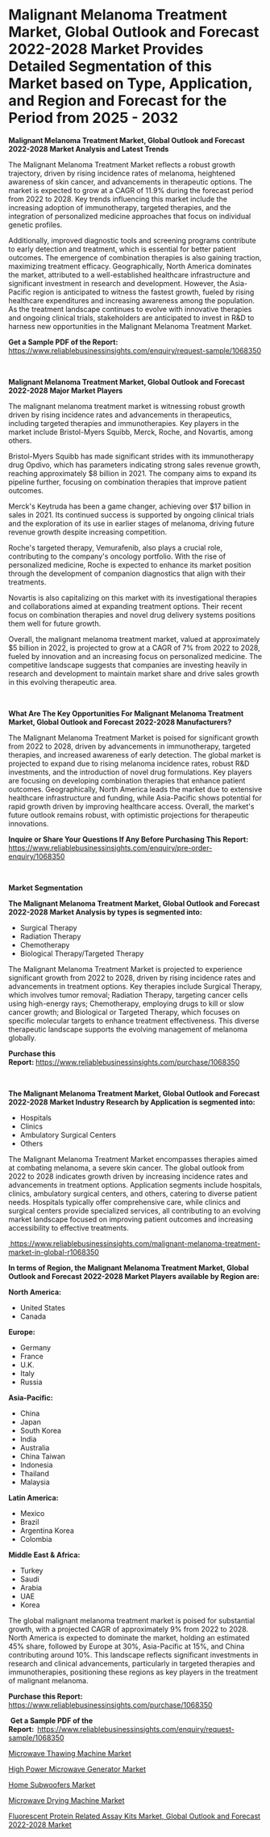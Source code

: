 <p><h1>Malignant Melanoma Treatment Market, Global Outlook and Forecast 2022-2028 Market Provides Detailed Segmentation of this Market based on Type, Application, and Region and Forecast for the Period from 2025 - 2032</h1></p><p><strong>Malignant Melanoma Treatment Market, Global Outlook and Forecast 2022-2028 Market Analysis and Latest Trends</strong></p>
<p><p>The Malignant Melanoma Treatment Market reflects a robust growth trajectory, driven by rising incidence rates of melanoma, heightened awareness of skin cancer, and advancements in therapeutic options. The market is expected to grow at a CAGR of 11.9% during the forecast period from 2022 to 2028. Key trends influencing this market include the increasing adoption of immunotherapy, targeted therapies, and the integration of personalized medicine approaches that focus on individual genetic profiles.</p><p>Additionally, improved diagnostic tools and screening programs contribute to early detection and treatment, which is essential for better patient outcomes. The emergence of combination therapies is also gaining traction, maximizing treatment efficacy. Geographically, North America dominates the market, attributed to a well-established healthcare infrastructure and significant investment in research and development. However, the Asia-Pacific region is anticipated to witness the fastest growth, fueled by rising healthcare expenditures and increasing awareness among the population. As the treatment landscape continues to evolve with innovative therapies and ongoing clinical trials, stakeholders are anticipated to invest in R&D to harness new opportunities in the Malignant Melanoma Treatment Market.</p></p>
<p><strong>Get a Sample PDF of the Report:&nbsp;</strong> <a href="https://www.reliablebusinessinsights.com/enquiry/request-sample/1068350?utm_campaign=3571&utm_medium=2&utm_source=Github&utm_content=ia&utm_term=21032025&utm_id=malignant-melanoma-treatment-market-global-outlook-and-forecast-2022-2028">https://www.reliablebusinessinsights.com/enquiry/request-sample/1068350</a></p>
<p>&nbsp;</p>
<p><strong>Malignant Melanoma Treatment Market, Global Outlook and Forecast 2022-2028 Major Market Players</strong></p>
<p><p>The malignant melanoma treatment market is witnessing robust growth driven by rising incidence rates and advancements in therapeutics, including targeted therapies and immunotherapies. Key players in the market include Bristol-Myers Squibb, Merck, Roche, and Novartis, among others.</p><p>Bristol-Myers Squibb has made significant strides with its immunotherapy drug Opdivo, which has parameters indicating strong sales revenue growth, reaching approximately $8 billion in 2021. The company aims to expand its pipeline further, focusing on combination therapies that improve patient outcomes.</p><p>Merck's Keytruda has been a game changer, achieving over $17 billion in sales in 2021. Its continued success is supported by ongoing clinical trials and the exploration of its use in earlier stages of melanoma, driving future revenue growth despite increasing competition.</p><p>Roche's targeted therapy, Vemurafenib, also plays a crucial role, contributing to the company's oncology portfolio. With the rise of personalized medicine, Roche is expected to enhance its market position through the development of companion diagnostics that align with their treatments.</p><p>Novartis is also capitalizing on this market with its investigational therapies and collaborations aimed at expanding treatment options. Their recent focus on combination therapies and novel drug delivery systems positions them well for future growth.</p><p>Overall, the malignant melanoma treatment market, valued at approximately $5 billion in 2022, is projected to grow at a CAGR of 7% from 2022 to 2028, fueled by innovation and an increasing focus on personalized medicine. The competitive landscape suggests that companies are investing heavily in research and development to maintain market share and drive sales growth in this evolving therapeutic area.</p></p>
<p>&nbsp;</p>
<p><strong>What Are The Key Opportunities For Malignant Melanoma Treatment Market, Global Outlook and Forecast 2022-2028 Manufacturers?</strong></p>
<p><p>The Malignant Melanoma Treatment Market is poised for significant growth from 2022 to 2028, driven by advancements in immunotherapy, targeted therapies, and increased awareness of early detection. The global market is projected to expand due to rising melanoma incidence rates, robust R&D investments, and the introduction of novel drug formulations. Key players are focusing on developing combination therapies that enhance patient outcomes. Geographically, North America leads the market due to extensive healthcare infrastructure and funding, while Asia-Pacific shows potential for rapid growth driven by improving healthcare access. Overall, the market's future outlook remains robust, with optimistic projections for therapeutic innovations.</p></p>
<p><strong>Inquire or Share Your Questions If Any Before Purchasing This Report:</strong> <a href="https://www.reliablebusinessinsights.com/enquiry/pre-order-enquiry/1068350?utm_campaign=3571&utm_medium=2&utm_source=Github&utm_content=ia&utm_term=21032025&utm_id=malignant-melanoma-treatment-market-global-outlook-and-forecast-2022-2028">https://www.reliablebusinessinsights.com/enquiry/pre-order-enquiry/1068350</a></p>
<p>&nbsp;</p>
<p><strong>Market Segmentation</strong></p>
<p><strong>The Malignant Melanoma Treatment Market, Global Outlook and Forecast 2022-2028 Market Analysis by types is segmented into:</strong></p>
<p><ul><li>Surgical Therapy</li><li>Radiation Therapy</li><li>Chemotherapy</li><li>Biological Therapy/Targeted Therapy</li></ul></p>
<p><p>The Malignant Melanoma Treatment Market is projected to experience significant growth from 2022 to 2028, driven by rising incidence rates and advancements in treatment options. Key therapies include Surgical Therapy, which involves tumor removal; Radiation Therapy, targeting cancer cells using high-energy rays; Chemotherapy, employing drugs to kill or slow cancer growth; and Biological or Targeted Therapy, which focuses on specific molecular targets to enhance treatment effectiveness. This diverse therapeutic landscape supports the evolving management of melanoma globally.</p></p>
<p><strong>Purchase this Report:&nbsp;</strong><a href="https://www.reliablebusinessinsights.com/purchase/1068350?utm_campaign=3571&utm_medium=2&utm_source=Github&utm_content=ia&utm_term=21032025&utm_id=malignant-melanoma-treatment-market-global-outlook-and-forecast-2022-2028">https://www.reliablebusinessinsights.com/purchase/1068350</a></p>
<p>&nbsp;</p>
<p><strong>The Malignant Melanoma Treatment Market, Global Outlook and Forecast 2022-2028 Market Industry Research by Application is segmented into:</strong></p>
<p><ul><li>Hospitals</li><li>Clinics</li><li>Ambulatory Surgical Centers</li><li>Others</li></ul></p>
<p><p>The Malignant Melanoma Treatment Market encompasses therapies aimed at combating melanoma, a severe skin cancer. The global outlook from 2022 to 2028 indicates growth driven by increasing incidence rates and advancements in treatment options. Application segments include hospitals, clinics, ambulatory surgical centers, and others, catering to diverse patient needs. Hospitals typically offer comprehensive care, while clinics and surgical centers provide specialized services, all contributing to an evolving market landscape focused on improving patient outcomes and increasing accessibility to effective treatments.</p></p>
<p><a href="https://www.reliablebusinessinsights.com/malignant-melanoma-treatment-market-in-global-r1068350?utm_campaign=3571&utm_medium=2&utm_source=Github&utm_content=ia&utm_term=21032025&utm_id=malignant-melanoma-treatment-market-global-outlook-and-forecast-2022-2028">&nbsp;https://www.reliablebusinessinsights.com/malignant-melanoma-treatment-market-in-global-r1068350</a></p>
<p><strong>In terms of Region, the Malignant Melanoma Treatment Market, Global Outlook and Forecast 2022-2028 Market Players available by Region are:</strong></p>
<p>
    <p> <strong> North America: </strong>
        <ul>
            <li>United States</li>
            <li>Canada</li>
        </ul>
        </p> 
    <p> <strong> Europe: </strong>
        <ul>
            <li>Germany</li>
            <li>France</li>
            <li>U.K.</li>
            <li>Italy</li>
            <li>Russia</li>
        </ul>
        </p> 
    <p> <strong> Asia-Pacific: </strong>
        <ul>
            <li>China</li>
            <li>Japan</li>
            <li>South Korea</li>
            <li>India</li>
            <li>Australia</li>
            <li>China Taiwan</li>
            <li>Indonesia</li>
            <li>Thailand</li>
            <li>Malaysia</li>
        </ul>
        </p> 
    <p> <strong> Latin America: </strong>
        <ul>
            <li>Mexico</li>
            <li>Brazil</li>
            <li>Argentina Korea</li>
            <li>Colombia</li>
        </ul>
        </p> 
    <p> <strong> Middle East & Africa: </strong>
        <ul>
            <li>Turkey</li>
            <li>Saudi</li>
            <li>Arabia</li>
            <li>UAE</li>
            <li>Korea</li>
        </ul>
    </p>
    </p>
<p><p>The global malignant melanoma treatment market is poised for substantial growth, with a projected CAGR of approximately 9% from 2022 to 2028. North America is expected to dominate the market, holding an estimated 45% share, followed by Europe at 30%, Asia-Pacific at 15%, and China contributing around 10%. This landscape reflects significant investments in research and clinical advancements, particularly in targeted therapies and immunotherapies, positioning these regions as key players in the treatment of malignant melanoma.</p></p>
<p><strong>Purchase this Report: </strong><a href="https://www.reliablebusinessinsights.com/purchase/1068350?utm_campaign=3571&utm_medium=2&utm_source=Github&utm_content=ia&utm_term=21032025&utm_id=malignant-melanoma-treatment-market-global-outlook-and-forecast-2022-2028">https://www.reliablebusinessinsights.com/purchase/1068350</a></p>
<p>&nbsp;<strong>Get a Sample PDF of the Report:&nbsp;&nbsp;</strong><a href="https://www.reliablebusinessinsights.com/enquiry/request-sample/1068350?utm_campaign=3571&utm_medium=2&utm_source=Github&utm_content=ia&utm_term=21032025&utm_id=malignant-melanoma-treatment-market-global-outlook-and-forecast-2022-2028">https://www.reliablebusinessinsights.com/enquiry/request-sample/1068350</a></p>
<p><strong></strong></p>
<p><p><a href="https://www.linkedin.com/pulse/future-trends-revenue-forecast-cagr-72-microwave-thawing-machine-6qtpc?utm_campaign=3571&utm_medium=2&utm_source=Github&utm_content=ia&utm_term=21032025&utm_id=malignant-melanoma-treatment-market-global-outlook-and-forecast-2022-2028">Microwave Thawing Machine Market</a></p><p><a href="https://www.linkedin.com/pulse/global-high-power-microwave-generator-market-analysis-ei02c?utm_campaign=3571&utm_medium=2&utm_source=Github&utm_content=ia&utm_term=21032025&utm_id=malignant-melanoma-treatment-market-global-outlook-and-forecast-2022-2028">High Power Microwave Generator Market</a></p><p><a href="https://www.linkedin.com/pulse/global-home-subwoofers-market-sector2025-2032-metrics-strategic-fovuc?utm_campaign=3571&utm_medium=2&utm_source=Github&utm_content=ia&utm_term=21032025&utm_id=malignant-melanoma-treatment-market-global-outlook-and-forecast-2022-2028">Home Subwoofers Market</a></p><p><a href="https://www.linkedin.com/pulse/comprehensive-microwave-drying-machine-market-report-2025-2032-0frjc?utm_campaign=3571&utm_medium=2&utm_source=Github&utm_content=ia&utm_term=21032025&utm_id=malignant-melanoma-treatment-market-global-outlook-and-forecast-2022-2028">Microwave Drying Machine Market</a></p><p><a href="https://github.com/dailyspunj47/Market-Research-Report-List-1/blob/main/fluorescent-protein-related-assay-kits-market-global-outlook-and-forecast-2022-2028-market.md?utm_campaign=3571&utm_medium=2&utm_source=Github&utm_content=ia&utm_term=21032025&utm_id=malignant-melanoma-treatment-market-global-outlook-and-forecast-2022-2028">Fluorescent Protein Related Assay Kits Market, Global Outlook and Forecast 2022-2028 Market</a></p></p>